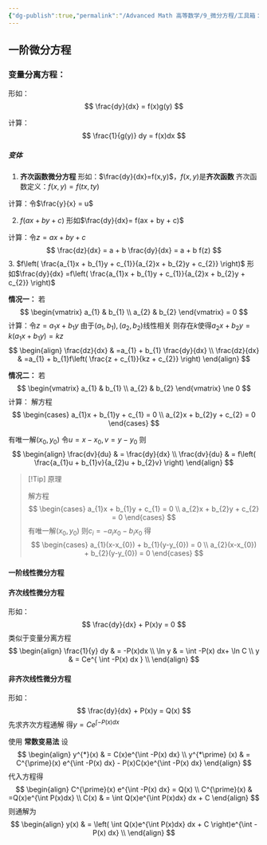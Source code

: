 ```yaml
---
{"dg-publish":true,"permalink":"/Advanced Math 高等数学/9_微分方程/工具箱：常微分方程/","tags":["高数","微积分","工具箱"]}
---
```



## 一阶微分方程

### 变量分离方程：
形如：
$$
\frac{dy}{dx} = f(x)g(y)
$$

计算：
$$
\frac{1}{g(y)} dy = f(x)dx
$$

##### 变体

1. **齐次函数微分方程**
形如：$\frac{dy}{dx}=f(x,y)$，$f(x,y)$是**齐次函数**
齐次函数定义：$f(x,y) = f(tx,ty)$

计算：令$\frac{y}{x} = u$

2. $f(ax + by + c)$
形如$\frac{dy}{dx}= f(ax + by + c)$

计算：令$z = ax + by + c$
$$
\frac{dz}{dx} = a + b \frac{dy}{dx}  = a + b f(z)
$$
3. $f\left( \frac{a_{1}x  + b_{1}y + c_{1}}{a_{2}x + b_{2}y + c_{2}} \right)$
形如$\frac{dy}{dx} =f\left( \frac{a_{1}x  + b_{1}y + c_{1}}{a_{2}x + b_{2}y + c_{2}} \right)$

**情况一：**
若
$$
\begin{vmatrix}
a_{1} & b_{1} \\
a_{2} & b_{2}
\end{vmatrix} = 0
$$
计算：令$z = a_{1}x + b_{1}y$
由于$(a_{1},b_{1}),(a_{2},b_{2})$线性相关
则存在$k$使得$a_{2}x + b_{2}y = k(a_{1}x + b_{1}y)=kz$
$$
\begin{align}
\frac{dz}{dx} & =a_{1} + b_{1} \frac{dy}{dx} \\
\frac{dz}{dx} & =a_{1} + b_{1}f\left( \frac{z + c_{1}}{kz + c_{2}} \right)
\end{align}
$$


**情况二：**
若
$$
\begin{vmatrix}
a_{1} & b_{1} \\
a_{2} & b_{2}
\end{vmatrix} \ne 0
$$
计算：
解方程
 $$
 \begin{cases}
 a_{1}x  + b_{1}y + c_{1} = 0 \\
 a_{2}x + b_{2}y + c_{2} = 0
 \end{cases}
 $$
 
有唯一解$(x_{0},y_{0})$
令$u= x- x_{0} ,v = y - y_{0}$
则
$$
\begin{align}
\frac{dv}{du}  & = \frac{dy}{dx} \\
\frac{dv}{du}  & = f\left( \frac{a_{1}u  + b_{1}v}{a_{2}u + b_{2}v} \right)
\end{align}
$$


> [!Tip] 原理
> 
> 解方程
> $$
> \begin{cases}
> a_{1}x  + b_{1}y + c_{1} = 0 \\
> a_{2}x + b_{2}y + c_{2} = 0
> \end{cases}
> $$
> 有唯一解$(x_{0},y_{0})$
> 则$c_{i} = -a_{i}x_{0} -b_{i}x_{0}$
> 得
> $$
> \begin{cases}
> a_{1}(x-x_{0}) + b_{1}(y-y_{0}) = 0 \\
> a_{2}(x-x_{0}) + b_{2}(y-y_{0}) = 0
> \end{cases}
> $$


#### 一阶线性微分方程

#### 齐次线性微分方程
形如：
$$
\frac{dy}{dx} + P(x)y = 0
$$
类似于变量分离方程
$$
\begin{align}
\frac{1}{y} dy & = -P(x)dx \\
\ln y & = \int -P(x) dx+ \ln C \\
y  & = Ce^{ \int -P(x) dx } \\
\end{align}
$$

#### 非齐次线性微分方程

形如：
$$
\frac{dy}{dx} + P(x)y = Q(x)
$$
先求齐次方程通解
得$y = Ce^{\int- P(x) dx}$

使用 **常数变易法**
设
$$
\begin{align}
y^{*}(x) &  = C(x)e^{\int -P(x) dx} \\
y^{*\prime} (x) & = C^{\prime}(x) e^{\int -P(x) dx} - P(x)C(x)e^{\int -P(x) dx}
\end{align}
$$
代入方程得
$$
\begin{align}
C^{\prime}(x) e^{\int -P(x) dx} = Q(x) \\
C^{\prime}(x) & =Q(x)e^{\int P(x)dx} \\
C(x) & =  \int Q(x)e^{\int P(x)dx}  dx + C
\end{align}
$$
则通解为
$$
\begin{align}
y(x)  & = \left( \int Q(x)e^{\int P(x)dx}  dx + C \right)e^{\int -P(x) dx}  \\
\end{align}
$$
